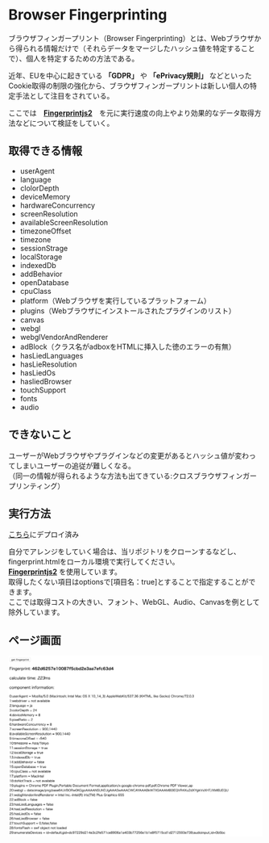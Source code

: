 # Browser Fingerprinting
ブラウザフィンガープリント（Browser Fingerprinting）とは、Webブラウザから得られる情報だけで（それらデータをマージしたハッシュ値を特定することで）、個人を特定するための方法である。  
  
近年、EUを中心に起きている **「GDPR」** や **「ePrivacy規則」** などといったCookie取得の制限の強化から、ブラウザフィンガープリントは新しい個人の特定手法として注目をされている。  

ここでは　**[Fingerprintjs2](https://github.com/Valve/fingerprintjs2)**　を元に実行速度の向上やより効果的なデータ取得方法などについて検証をしていく。
  

## 取得できる情報
- userAgent
- language
- clolorDepth
- deviceMemory
- hardwareConcurrency
- screenResolution
- availableScreenResolution
- timezoneOffset
- timezone
- sessionStrage
- localStorage
- indexedDb
- addBehavior
- openDatabase
- cpuClass
- platform（Webブラウザを実行しているプラットフォーム）
- plugins（Webブラウザにインストールされたプラグインのリスト）
- canvas
- webgl
- webglVendorAndRenderer
- adBlock（クラス名がadboxをHTMLに挿入した徳のエラーの有無）
- hasLiedLanguages
- hasLieResolution
- hasLiedOs
- hasliedBrowser
- touchSupport
- fonts
- audio

## できないこと
ユーザーがWebブラウザやプラグインなどの変更があるとハッシュ値が変わってしまいユーザーの追従が難しくなる。  
（同一の情報が得られるような方法も出てきている:クロスブラウザフィンガープリンティング）

## 実行方法
[こちら](https://seven0525.github.io/browser-fingerprinting/)にデプロイ済み

自分でアレンジをしていく場合は、当リポジトリをクローンするなどし、fingerprint.htmlをローカル環境で実行してください。  
**[Fingerprintjs2](https://github.com/Valve/fingerprintjs2)** を使用しています。  
取得したくない項目はoptionsで[項目名：true]とすることで指定することができます。  
ここでは取得コストの大きい、フォント、WebGL、Audio、Canvasを例として除外しています。　　

## ページ画面
![](images/result.png)
